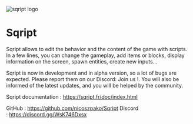 ![sqript logo](https://sqript.fr/img/logo.png)

# Sqript

Sqript allows to edit the behavior and the content of the game with scripts. In a few lines, you can change the gameplay, add items or blocks, display information on the screen, spawn entities, create new inputs... 

Sqript is now in development and in alpha version, so a lot of bugs are expected. Please report them on our Discord: Join us !. You will also be informed of the latest updates, and you will be helped by the community.

Sqript documentation : https://sqript.fr/doc/index.html

GitHub : https://github.com/nicoszpako/Sqript
Discord : https://discord.gg/WsK746Dxsx
